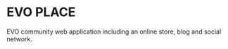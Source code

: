 <h1>EVO PLACE</h1>

<p>EVO community web application including an online store, blog and social network.</p>
